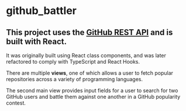 # github_battler

## This project uses the [GitHub REST API](https://docs.github.com/en/rest) and is built with React.

It was originally built using React class components, and was later refactored to comply with TypeScript and React Hooks.

There are multiple **views**, one of which allows a user to fetch popular repositories across a variety of programming languages.

The second main view provides input fields for a user to search for two GitHub users and battle them against one another in a GitHub popularity contest.

